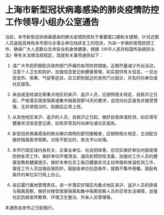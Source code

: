 # 上海市新型冠状病毒感染的肺炎疫情防控工作领导小组办公室通告

当前，本市新型冠状病毒感染的肺炎疫情防控处于重要窗口期和关键期，针对近期人员返程高峰和本市部分企事业单位陆续复工的现状，为进一步做好疫情防控工作，确保广大人民群众生命安全和身体健康，根据《中华人民共和国传染病防治法》等有关法律法规规定，现就有关事项通告如下：

1. 请广大市民积极配合政府部门开展的各项防控措施，近期尽量减少外出活动，注意个人卫生和防护，加强信息登记和健康管理，如实提供有关信息。一旦出现发热、咳嗽、气促等症状，应立即到就近的发热门诊就诊，并及时向单位或社区报告。

2. 来自或途经湖北等重点地区的来沪、返沪人员，应按照相关规定，自抵沪之日起，严格落实居家隔离或集中隔离观察14天的要求，自觉向社区报告并接受管理，无异常情况的，到期后正常上班。

3. 从其他地区来沪、返沪的人员，自抵沪之日起，做好自我体温检测，如实填写健康状况信息登记表，如有异常及时向单位或社区报告。

4. 新型冠状病毒感染的肺炎确诊病例的密切接触者，应按照相关规定，主动配合做好隔离医学观察。对拒不配合的，依法予以处理。

5. 本市行政区域内各机关、企事业单位、社会团体等，应切实做好单位内部疫情防控各项工作。做好单位环境清洁、通风和预防性消毒，加强对工作人员的健康宣教和健康提示。做好本单位员工每日健康状况主动申报和体温检测工作，督促工作人员加强自我防护。鼓励各单位创造条件，提倡不集中用餐。鼓励有条件的单位实行网上办公。

6. 各区履行属地管理责任，进一步落实好辖区内重点地区来沪、返沪人员的排查与隔离观察，做好对接受居家隔离和集中隔离观察人员的日常生活保障，加强社区防病宣传教育、环境卫生整治、外来人员管理等。

本通告自发布之日起施行。
